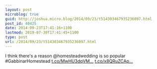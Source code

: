 ```yaml
---
layout: post
microblog: true
guid: http://joshua.micro.blog/2014/09/23/t514303467935236097.html
post_id: 40425
date: 2014-09-23T17:41:16+1100
lastmod: 2019-07-30T17:41:45+1100
type: post
url: /2014/09/23/t514303467935236097.html
---
```

I think there's a reason @homesteadwedding is so popular #GabbinarHomestead [t.co/MwHU3dqVM...](http://t.co/MwHU3dqVMX) [t.co/x8QRuZCAp...](http://t.co/x8QRuZCApF)
